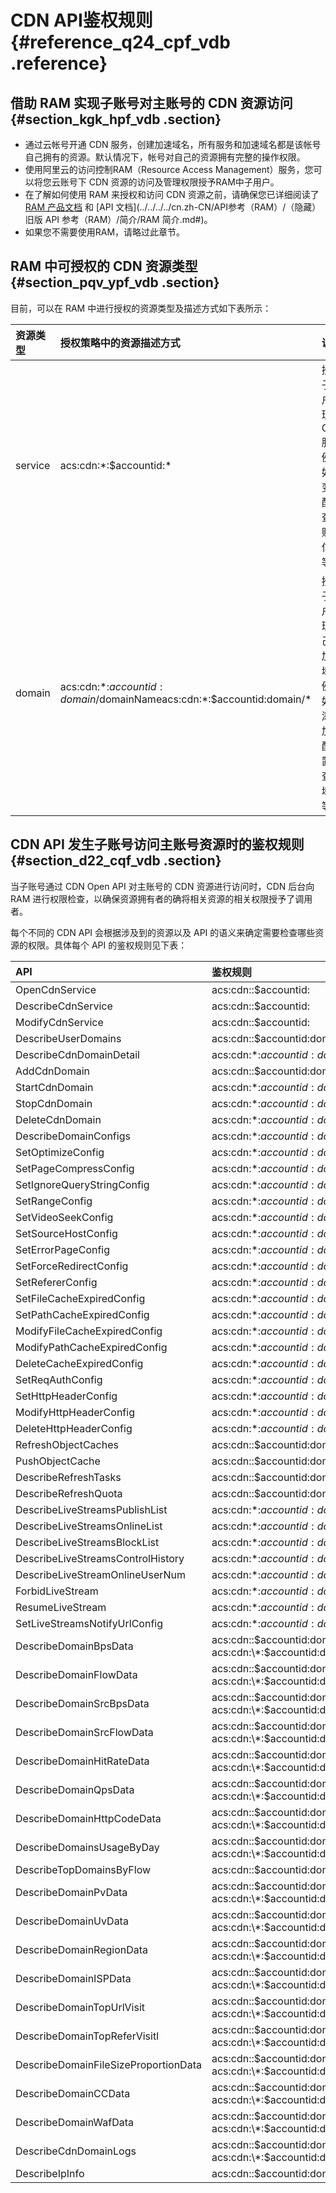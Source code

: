 # CDN API鉴权规则 {#reference_q24_cpf_vdb .reference}

## **借助 RAM 实现子账号对主账号的 CDN 资源访问** {#section_kgk_hpf_vdb .section}

-   通过云帐号开通 CDN 服务，创建加速域名，所有服务和加速域名都是该帐号自己拥有的资源。默认情况下，帐号对自己的资源拥有完整的操作权限。
-   使用阿里云的访问控制RAM（Resource Access Management）服务，您可以将您云账号下 CDN 资源的访问及管理权限授予RAM中子用户。
-   在了解如何使用 RAM 来授权和访问 CDN 资源之前，请确保您已详细阅读了 [RAM 产品文档](../../../../cn.zh-CN/产品简介/什么是RAM.md#) 和 [API 文档](../../../../cn.zh-CN/API参考（RAM）/（隐藏）旧版 API 参考（RAM）/简介/RAM 简介.md#)。
-   如果您不需要使用RAM，请略过此章节。

## **RAM 中可授权的 CDN 资源类型** {#section_pqv_ypf_vdb .section}

目前，可以在 RAM 中进行授权的资源类型及描述方式如下表所示：

|资源类型|授权策略中的资源描述方式|说明|
|:---|:-----------|:-|
|service|acs:cdn:\*:$accountid:\*|授权子账户管理 CDN服务例如：变配，查询账户信息等|
|domain|acs:cdn:\*:$accountid:domain/$domainNameacs:cdn:\*:$accountid:domain/\*|授权子账户管理自己的加速域名例如：添加，配置，查询域名等|

## **CDN API 发生子账号访问主账号资源时的鉴权规则** {#section_d22_cqf_vdb .section}

当子账号通过 CDN Open API 对主账号的 CDN 资源进行访问时，CDN 后台向 RAM 进行权限检查，以确保资源拥有者的确将相关资源的相关权限授予了调用者。

每个不同的 CDN API 会根据涉及到的资源以及 API 的语义来确定需要检查哪些资源的权限。具体每个 API 的鉴权规则见下表：

|API|鉴权规则|
|:--|:---|
|OpenCdnService|acs:cdn::$accountid:|
|DescribeCdnService|acs:cdn::$accountid:|
|ModifyCdnService|acs:cdn::$accountid:|
|DescribeUserDomains|acs:cdn::$accountid:domain/|
|DescribeCdnDomainDetail|acs:cdn:\*:$accountid:domain/$domainName|
|AddCdnDomain|acs:cdn::$accountid:domain/|
|StartCdnDomain|acs:cdn:\*:$accountid:domain/$domainName|
|StopCdnDomain|acs:cdn:\*:$accountid:domain/$domainName|
|DeleteCdnDomain|acs:cdn:\*:$accountid:domain/$domainName|
|DescribeDomainConfigs|acs:cdn:\*:$accountid:domain/$domainName|
|SetOptimizeConfig|acs:cdn:\*:$accountid:domain/$domainName|
|SetPageCompressConfig|acs:cdn:\*:$accountid:domain/$domainName|
|SetIgnoreQueryStringConfig|acs:cdn:\*:$accountid:domain/$domainName|
|SetRangeConfig|acs:cdn:\*:$accountid:domain/$domainName|
|SetVideoSeekConfig|acs:cdn:\*:$accountid:domain/$domainName|
|SetSourceHostConfig|acs:cdn:\*:$accountid:domain/$domainName|
|SetErrorPageConfig|acs:cdn:\*:$accountid:domain/$domainName|
|SetForceRedirectConfig|acs:cdn:\*:$accountid:domain/$domainName|
|SetRefererConfig|acs:cdn:\*:$accountid:domain/$domainName|
|SetFileCacheExpiredConfig|acs:cdn:\*:$accountid:domain/$domainName|
|SetPathCacheExpiredConfig|acs:cdn:\*:$accountid:domain/$domainName|
|ModifyFileCacheExpiredConfig|acs:cdn:\*:$accountid:domain/$domainName|
|ModifyPathCacheExpiredConfig|acs:cdn:\*:$accountid:domain/$domainName|
|DeleteCacheExpiredConfig|acs:cdn:\*:$accountid:domain/$domainName|
|SetReqAuthConfig|acs:cdn:\*:$accountid:domain/$domainName|
|SetHttpHeaderConfig|acs:cdn:\*:$accountid:domain/$domainName|
|ModifyHttpHeaderConfig|acs:cdn:\*:$accountid:domain/$domainName|
|DeleteHttpHeaderConfig|acs:cdn:\*:$accountid:domain/$domainName|
|RefreshObjectCaches|acs:cdn::$accountid:domain/|
|PushObjectCache|acs:cdn::$accountid:domain/|
|DescribeRefreshTasks|acs:cdn::$accountid:domain/|
|DescribeRefreshQuota|acs:cdn::$accountid:domain/|
|DescribeLiveStreamsPublishList|acs:cdn:\*:$accountid:domain/$domainName|
|DescribeLiveStreamsOnlineList|acs:cdn:\*:$accountid:domain/$domainName|
|DescribeLiveStreamsBlockList|acs:cdn:\*:$accountid:domain/$domainName|
|DescribeLiveStreamsControlHistory|acs:cdn:\*:$accountid:domain/$domainName|
|DescribeLiveStreamOnlineUserNum|acs:cdn:\*:$accountid:domain/$domainName|
|ForbidLiveStream|acs:cdn:\*:$accountid:domain/$domainName|
|ResumeLiveStream|acs:cdn:\*:$accountid:domain/$domainName|
|SetLiveStreamsNotifyUrlConfig|acs:cdn:\*:$accountid:domain/$domainName|
|DescribeDomainBpsData|acs:cdn::$accountid:domain/ acs:cdn:\*:$accountid:domain/$domainName|
|DescribeDomainFlowData|acs:cdn::$accountid:domain/ acs:cdn:\*:$accountid:domain/$domainName|
|DescribeDomainSrcBpsData|acs:cdn::$accountid:domain/ acs:cdn:\*:$accountid:domain/$domainName|
|DescribeDomainSrcFlowData|acs:cdn::$accountid:domain/ acs:cdn:\*:$accountid:domain/$domainName|
|DescribeDomainHitRateData|acs:cdn::$accountid:domain/ acs:cdn:\*:$accountid:domain/$domainName|
|DescribeDomainQpsData|acs:cdn::$accountid:domain/ acs:cdn:\*:$accountid:domain/$domainName|
|DescribeDomainHttpCodeData|acs:cdn::$accountid:domain/ acs:cdn:\*:$accountid:domain/$domainName|
|DescribeDomainsUsageByDay|acs:cdn::$accountid:domain/ acs:cdn:\*:$accountid:domain/$domainName|
|DescribeTopDomainsByFlow|acs:cdn::$accountid:domain/|
|DescribeDomainPvData|acs:cdn::$accountid:domain/ acs:cdn:\*:$accountid:domain/$domainName|
|DescribeDomainUvData|acs:cdn::$accountid:domain/ acs:cdn:\*:$accountid:domain/$domainName|
|DescribeDomainRegionData|acs:cdn::$accountid:domain/ acs:cdn:\*:$accountid:domain/$domainName|
|DescribeDomainISPData|acs:cdn::$accountid:domain/ acs:cdn:\*:$accountid:domain/$domainName|
|DescribeDomainTopUrlVisit|acs:cdn::$accountid:domain/ acs:cdn:\*:$accountid:domain/$domainName|
|DescribeDomainTopReferVisitl|acs:cdn::$accountid:domain/ acs:cdn:\*:$accountid:domain/$domainName|
|DescribeDomainFileSizeProportionData|acs:cdn::$accountid:domain/ acs:cdn:\*:$accountid:domain/$domainName|
|DescribeDomainCCData|acs:cdn::$accountid:domain/ acs:cdn:\*:$accountid:domain/$domainName|
|DescribeDomainWafData|acs:cdn::$accountid:domain/ acs:cdn:\*:$accountid:domain/$domainName|
|DescribeCdnDomainLogs|acs:cdn::$accountid:domain/ acs:cdn:\*:$accountid:domain/$domainName|
|DescribeIpInfo|acs:cdn::$accountid:domain/|


